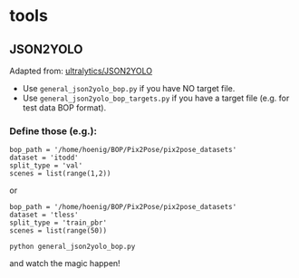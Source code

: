 # tools

## JSON2YOLO

Adapted from: [ultralytics/JSON2YOLO](https://github.com/ultralytics/JSON2YOLO)

- Use `general_json2yolo_bop.py` if you have NO target file.
- Use `general_json2yolo_bop_targets.py` if you have a target file (e.g. for test data BOP format).

### Define those (e.g.):

```
bop_path = '/home/hoenig/BOP/Pix2Pose/pix2pose_datasets'
dataset = 'itodd'
split_type = 'val'
scenes = list(range(1,2))
```

or

```
bop_path = '/home/hoenig/BOP/Pix2Pose/pix2pose_datasets'
dataset = 'tless'
split_type = 'train_pbr'
scenes = list(range(50))
```
`python general_json2yolo_bop.py`

and watch the magic happen!